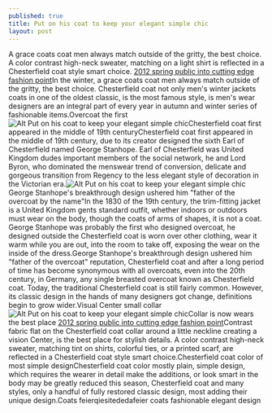 ```yaml
---
published: true
title: Put on his coat to keep your elegant simple chic
layout: post
---
```

A grace coats coat men always match outside of the gritty, the best choice. A color contrast high-neck sweater, matching on a light shirt is reflected in a Chesterfield coat style smart choice. [2012 spring public into cutting edge fashion point](http://www.focalstyle.com/2016/01/17/2012-spring-public-into-cutting-edge-fashion-point/)In the winter, a grace coats coat men always match outside of the gritty, the best choice. Chesterfield coat not only men\'s winter jackets coats in one of the oldest classic, is the most famous style, is men\'s wear designers are an integral part of every year in autumn and winter series of fashionable items.Overcoat the first![Alt Put on his coat to keep your elegant simple chic](https://c2.staticflickr.com/2/1561/25651769885_e879a7e92f.jpg)Chesterfield coat first appeared in the middle of 19th centuryChesterfield coat first appeared in the middle of 19th century, due to its creator designed the sixth Earl of Chesterfield named George Stanhope. Earl of Chesterfield was United Kingdom dudes important members of the social network, he and Lord Byron, who dominated the menswear trend of conversion, delicate and gorgeous transition from Regency to the less elegant style of decoration in the Victorian era.![Alt Put on his coat to keep your elegant simple chic](https://c2.staticflickr.com/2/1688/25025018693_3fb15863b9_z.jpg)George Stanhope\'s breakthrough design ushered him \"father of the overcoat by the name\"In the 1830 of the 19th century, the trim-fitting jacket is a United Kingdom gents standard outfit, whether indoors or outdoors must wear on the body, though the coats of arms of shapes, it is not a coat. George Stanhope was probably the first who designed overcoat, he designed outside the Chesterfield coat is worn over other clothing, wear it warm while you are out, into the room to take off, exposing the wear on the inside of the dress.George Stanhope\'s breakthrough design ushered him \"father of the overcoat\" reputation, Chesterfield coat and after a long period of time has become synonymous with all overcoats, even into the 20th century, in Germany, any single breasted overcoat known as Chesterfield coat. Today, the traditional Chesterfield coat is still fairly common. However, its classic design in the hands of many designers got change, definitions begin to grow wider.Visual Center small collar![Alt Put on his coat to keep your elegant simple chic](https://c2.staticflickr.com/2/1545/25025028583_4ccc892c9c.jpg)Collar is now wears the best place [2012 spring public into cutting edge fashion point](http://www.focalstyle.com/2016/01/17/2012-spring-public-into-cutting-edge-fashion-point/)Contrast fabric flat on the Chesterfield coat collar around a little neckline creating a vision Center, is the best place for stylish details. A color contrast high-neck sweater, matching tint on shirts, colorful ties, or a printed scarf, are reflected in a Chesterfield coat style smart choice.Chesterfield coat color of most simple designChesterfield coat color mostly plain, simple design, which requires the wearer in detail make the additions, or look smart in the body may be greatly reduced this season, Chesterfield coat and many styles, only a handful of fully restored classic design, most adding their unique design.Coats feierqiesitededafeier coats fashionable elegant design
